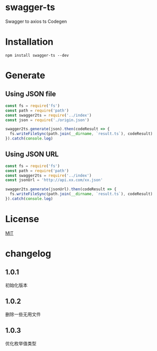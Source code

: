 # swagger-ts
Swagger to axios ts Codegen

# Installation
```shell
npm install swagger-ts --dev
```
# Generate
## Using JSON file
```javascript
const fs = require('fs')
const path = require('path')
const swagger2ts = require('../index')
const json = require('./origin.json')

swagger2ts.generate(json).then(codeResult => {
  fs.writeFileSync(path.join(__dirname, `result.ts`), codeResult)
}).catch(console.log)
```
## Using JSON URL
```javascript
const fs = require('fs')
const path = require('path')
const swagger2ts = require('../index')
const jsonUrl = 'http://api.xx.com/xx.json'

swagger2ts.generate(jsonUrl).then(codeResult => {
  fs.writeFileSync(path.join(__dirname, `result.ts`), codeResult)
}).catch(console.log)
```

# License

[MIT](https://opensource.org/licenses/MIT)


# changelog
## 1.0.1
初始化版本

## 1.0.2
删除一些无用文件

## 1.0.3
优化枚举值类型
